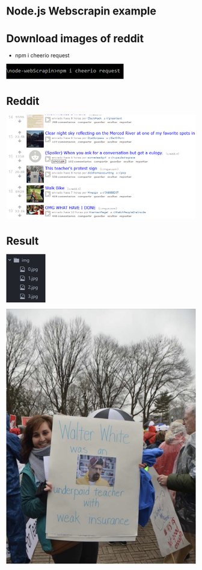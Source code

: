 # Node.js Webscrapin example
# Download images of reddit

  + npm i cheerio request

![](./img/npm.PNG)

# Reddit

![](./img/reddit.PNG)

# Result

![](./img/image.PNG)

![](./img/2.jpg)
